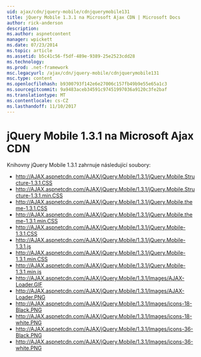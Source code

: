 ```yaml
---
uid: ajax/cdn/jquery-mobile/cdnjquerymobile131
title: jQuery Mobile 1.3.1 na Microsoft Ajax CDN | Microsoft Docs
author: rick-anderson
description: 
ms.author: aspnetcontent
manager: wpickett
ms.date: 07/23/2014
ms.topic: article
ms.assetid: b5c41c56-f5df-489e-9389-25e2523cdd28
ms.technology: 
ms.prod: .net-framework
msc.legacyurl: /ajax/cdn/jquery-mobile/cdnjquerymobile131
msc.type: content
ms.openlocfilehash: b9300793f142e6e27006c157fb49b9e55e65a1c3
ms.sourcegitcommit: 9a9483aceb34591c97451997036a9120c3fe2baf
ms.translationtype: MT
ms.contentlocale: cs-CZ
ms.lasthandoff: 11/10/2017
---
```

<a name="jquery-mobile-131-on-the-microsoft-ajax-cdn"></a>jQuery Mobile 1.3.1 na Microsoft Ajax CDN
====================
Knihovny jQuery Mobile 1.3.1 zahrnuje následující soubory:

- http://AJAX.aspnetcdn.com/AJAX/jQuery.Mobile/1.3.1/jQuery.Mobile.Structure-1.3.1.CSS
- http://AJAX.aspnetcdn.com/AJAX/jQuery.Mobile/1.3.1/jQuery.Mobile.Structure-1.3.1.min.CSS
- http://AJAX.aspnetcdn.com/AJAX/jQuery.Mobile/1.3.1/jQuery.Mobile.theme-1.3.1.CSS
- http://AJAX.aspnetcdn.com/AJAX/jQuery.Mobile/1.3.1/jQuery.Mobile.theme-1.3.1.min.CSS
- http://AJAX.aspnetcdn.com/AJAX/jQuery.Mobile/1.3.1/jQuery.Mobile-1.3.1.CSS
- http://AJAX.aspnetcdn.com/AJAX/jQuery.Mobile/1.3.1/jQuery.Mobile-1.3.1.js
- http://AJAX.aspnetcdn.com/AJAX/jQuery.Mobile/1.3.1/jQuery.Mobile-1.3.1.min.CSS
- http://AJAX.aspnetcdn.com/AJAX/jQuery.Mobile/1.3.1/jQuery.Mobile-1.3.1.min.js
- http://AJAX.aspnetcdn.com/AJAX/jQuery.Mobile/1.3.1/Images/AJAX-Loader.GIF
- http://AJAX.aspnetcdn.com/AJAX/jQuery.Mobile/1.3.1/Images/AJAX-Loader.PNG
- http://AJAX.aspnetcdn.com/AJAX/jQuery.Mobile/1.3.1/Images/icons-18-Black.PNG
- http://AJAX.aspnetcdn.com/AJAX/jQuery.Mobile/1.3.1/Images/icons-18-white.PNG
- http://AJAX.aspnetcdn.com/AJAX/jQuery.Mobile/1.3.1/Images/icons-36-Black.PNG
- http://AJAX.aspnetcdn.com/AJAX/jQuery.Mobile/1.3.1/Images/icons-36-white.PNG
